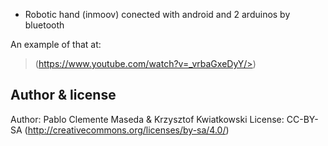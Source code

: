 
* Robotic hand (inmoov)  conected with android and 2 arduinos by bluetooth

An example of that at:

>(https://www.youtube.com/watch?v=_vrbaGxeDyY/>)


Author & license  
--
Author: Pablo Clemente Maseda & Krzysztof Kwiatkowski
License: CC-BY-SA (<http://creativecommons.org/licenses/by-sa/4.0/>)  